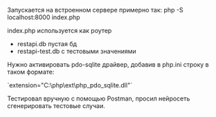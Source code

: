 <p>Запускается на встроенном сервере примерно так: php -S localhost:8000 index.php</p>
<p>index.php используется как роутер</p>
<ul>
  <li>restapi.db пустая бд</li>
  <li>restapi-test.db с тестовыми значениями</li>
</ul>
<p>Нужно активировать pdo-sqlite драйвер, добавив в php.ini строку в таком формате:</p>
`extension="C:\php\ext\php_pdo_sqlite.dll"`
<p>Тестировал вручную с помощью Postman, просил нейросеть сгенерировать тестовые случаи.</p>
